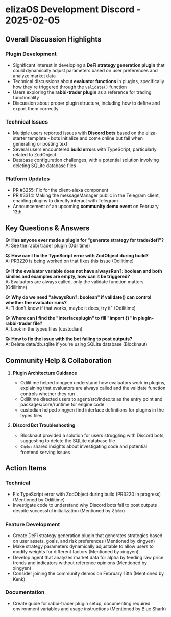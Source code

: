 # elizaOS Development Discord - 2025-02-05

## Overall Discussion Highlights

### Plugin Development
- Significant interest in developing a **DeFi strategy generation plugin** that could dynamically adjust parameters based on user preferences and analyze market data
- Technical discussions about **evaluator functions** in plugins, specifically how they're triggered through the `validate()` function
- Users exploring the **rabbi-trader plugin** as a reference for trading functionality
- Discussion about proper plugin structure, including how to define and export them correctly

### Technical Issues
- Multiple users reported issues with **Discord bots** based on the eliza-starter template - bots initialize and come online but fail when generating or posting text
- Several users encountered **build errors** with TypeScript, particularly related to ZodObject
- Database configuration challenges, with a potential solution involving deleting SQLite database files

### Platform Updates
- PR #3255: Fix for the client-alexa component
- PR #3314: Making the messageManager public in the Telegram client, enabling plugins to directly interact with Telegram
- Announcement of an upcoming **community demo event** on February 13th

## Key Questions & Answers

**Q: Has anyone ever made a plugin for "generate strategy for trade/defi"?**  
A: See the rabbi trader plugin (Odilitime)

**Q: How can I fix the TypeScript error with ZodObject during build?**  
A: PR3220 is being worked on that fixes this issue (Odilitime)

**Q: If the evaluator variable does not have alwaysRun?: boolean and both similes and examples are empty, how can it be triggered?**  
A: Evaluators are always called, only the validate function matters (Odilitime)

**Q: Why do we need "alwaysRun?: boolean" if validate() can control whether the evaluator runs?**  
A: "I don't know if that works, maybe it does, try it" (Odilitime)

**Q: Where can I find the "interfaceplugin" to fill "import {}" in plugin-rabbi-trader file?**  
A: Look in the types files (custodian)

**Q: How to fix the issue with the bot failing to post outputs?**  
A: Delete data/db.sqlite if you're using SQLite database (Blocknaut)

## Community Help & Collaboration

1. **Plugin Architecture Guidance**
   - Odilitime helped xingyen understand how evaluators work in plugins, explaining that evaluators are always called and the validate function controls whether they run
   - Odilitime directed users to agent/src/index.ts as the entry point and packages/core/runtime for engine code
   - custodian helped xingyen find interface definitions for plugins in the types files

2. **Discord Bot Troubleshooting**
   - Blocknaut provided a solution for users struggling with Discord bots, suggesting to delete the SQLite database file
   - ℭ𝔦𝔭𝔥𝔢𝔯 shared insights about investigating code and potential frontend serving issues

## Action Items

### Technical
- Fix TypeScript error with ZodObject during build (PR3220 in progress) (Mentioned by Odilitime)
- Investigate code to understand why Discord bots fail to post outputs despite successful initialization (Mentioned by ℭ𝔦𝔭𝔥𝔢𝔯)

### Feature Development
- Create DeFi strategy generation plugin that generates strategies based on user assets, goals, and risk preferences (Mentioned by xingyen)
- Make strategy parameters dynamically adjustable to allow users to modify weights for different factors (Mentioned by xingyen)
- Develop agent that analyzes market data for alpha by feeding raw price trends and indicators without reference opinions (Mentioned by xingyen)
- Consider joining the community demos on February 13th (Mentioned by Kenk)

### Documentation
- Create guide for rabbi-trader plugin setup, documenting required environment variables and usage instructions (Mentioned by Blue Shark)
